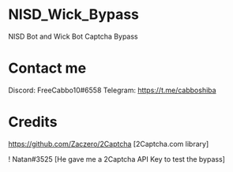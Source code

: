 # NISD_Wick_Bypass
 NISD Bot and Wick Bot Captcha Bypass

# Contact me

Discord: FreeCabbo10#6558 Telegram: https://t.me/cabboshiba

# Credits

https://github.com/Zaczero/2Captcha [2Captcha.com library]

! Natan#3525 [He gave me a 2Captcha API Key to test the bypass]
